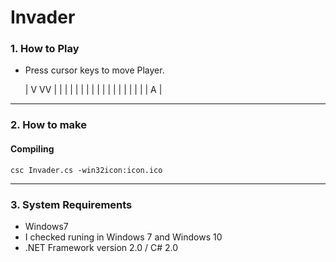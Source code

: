 # Invader #


### 1. How to Play ###

 * Press cursor keys to move Player.


	| V VV       |
	|            |
	|            |
	|    |       |
	|        |   |
	|            |
	|            |
	|            |
	|        A   |

------------------------------------------------------------
### 2. How to make ###

#### Compiling ####
	csc Invader.cs -win32icon:icon.ico
---
### 3. System Requirements ###

 *  Windows7
  * I checked runing in Windows 7 and Windows 10
 *  .NET Framework version 2.0 / C# 2.0
